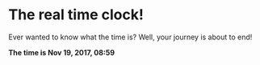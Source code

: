 # The real time clock!

Ever wanted to know what the time is? Well, your journey is about to end!

**The time is Nov 19, 2017, 08:59**